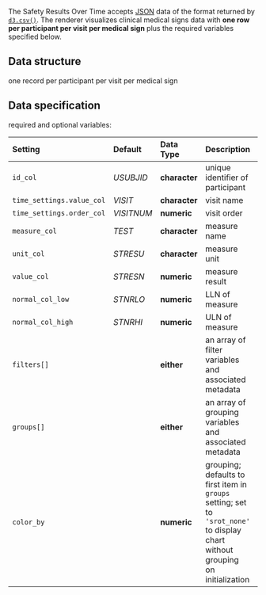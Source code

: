 The Safety Results Over Time accepts [JSON](https://en.wikipedia.org/wiki/JSON) data of the format returned by [`d3.csv()`](https://github.com/d3/d3-3.x-api-reference/blob/master/CSV.md). The renderer visualizes clinical medical signs data with **one row per participant per visit per medical sign** plus the required variables specified below.

## Data structure
one record per participant per visit per medical sign

## Data specification
required and optional variables:

| Setting | Default | Data Type | Description | Required? |
|:--------|:--------|:----------|:------------|:---------:|
|`id_col`|_USUBJID_|**character**|unique identifier of participant|**Yes**|
|`time_settings.value_col`|_VISIT_|**character**|visit name|**Yes**|
|`time_settings.order_col`|_VISITNUM_|**numeric**|visit order||
|`measure_col`|_TEST_|**character**|measure name|**Yes**|
|`unit_col`|_STRESU_|**character**|measure unit||
|`value_col`|_STRESN_|**numeric**|measure result|**Yes**|
|`normal_col_low`|_STNRLO_|**numeric**|LLN of measure||
|`normal_col_high`|_STNRHI_|**numeric**|ULN of measure||
|`filters[]`||**either**|an array of filter variables and associated metadata||
|`groups[]`||**either**|an array of grouping variables and associated metadata||
|`color_by`||**numeric**|grouping; defaults to first item in `groups` setting; set to `'srot_none'` to display chart without grouping on initialization||